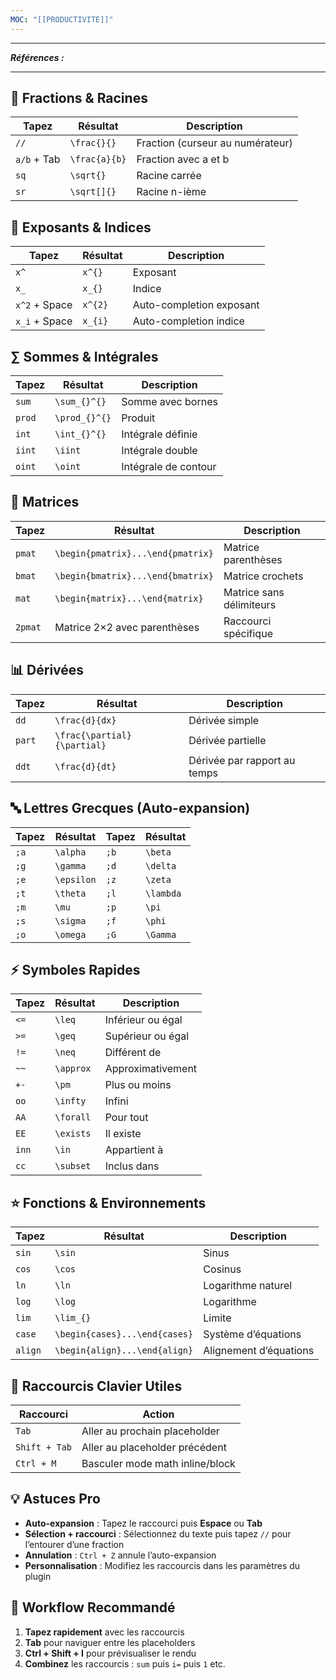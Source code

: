 ```yaml
---
MOC: "[[PRODUCTIVITE]]"
---
```


---
***Références :***

---





## 🔢 Fractions & Racines

|Tapez      |Résultat     |Description                     |
|-----------|-------------|--------------------------------|
|`//`       |`\frac{}{}`  |Fraction (curseur au numérateur)|
|`a/b` + Tab|`\frac{a}{b}`|Fraction avec a et b            |
|`sq`       |`\sqrt{}`    |Racine carrée                   |
|`sr`       |`\sqrt[]{}`  |Racine n-ième                   |

## 📐 Exposants & Indices

|Tapez        |Résultat|Description             |
|-------------|--------|------------------------|
|`x^`         |`x^{}`  |Exposant                |
|`x_`         |`x_{}`  |Indice                  |
|`x^2` + Space|`x^{2}` |Auto-completion exposant|
|`x_i` + Space|`x_{i}` |Auto-completion indice  |

## ∑ Sommes & Intégrales

| Tapez  | Résultat      | Description          |
| ------ | ------------- | -------------------- |
| `sum`  | `\sum_{}^{}`  | Somme avec bornes    |
| `prod` | `\prod_{}^{}` | Produit              |
| `int`  | `\int_{}^{}`  | Intégrale définie    |
| `iint` | `\iint`       | Intégrale double     |
| `oint` | `\oint`       | Intégrale de contour |

## 🧮 Matrices

| Tapez   | Résultat                          | Description              |
| ------- | --------------------------------- | ------------------------ |
| `pmat`  | `\begin{pmatrix}...\end{pmatrix}` | Matrice parenthèses      |
| `bmat`  | `\begin{bmatrix}...\end{bmatrix}` | Matrice crochets         |
| `mat`   | `\begin{matrix}...\end{matrix}`   | Matrice sans délimiteurs |
| `2pmat` | Matrice 2×2 avec parenthèses      | Raccourci spécifique     |

## 📊 Dérivées

|Tapez |Résultat                   |Description                 |
|------|---------------------------|----------------------------|
|`dd`  |`\frac{d}{dx}`             |Dérivée simple              |
|`part`|`\frac{\partial}{\partial}`|Dérivée partielle           |
|`ddt` |`\frac{d}{dt}`             |Dérivée par rapport au temps|

## 🔤 Lettres Grecques (Auto-expansion)

|Tapez|Résultat  |Tapez|Résultat |
|-----|----------|-----|---------|
|`;a` |`\alpha`  |`;b` |`\beta`  |
|`;g` |`\gamma`  |`;d` |`\delta` |
|`;e` |`\epsilon`|`;z` |`\zeta`  |
|`;t` |`\theta`  |`;l` |`\lambda`|
|`;m` |`\mu`     |`;p` |`\pi`    |
|`;s` |`\sigma`  |`;f` |`\phi`   |
|`;o` |`\omega`  |`;G` |`\Gamma` |

## ⚡ Symboles Rapides

|Tapez|Résultat |Description      |
|-----|---------|-----------------|
|`<=` |`\leq`   |Inférieur ou égal|
|`>=` |`\geq`   |Supérieur ou égal|
|`!=` |`\neq`   |Différent de     |
|`~~` |`\approx`|Approximativement|
|`+-` |`\pm`    |Plus ou moins    |
|`oo` |`\infty` |Infini           |
|`AA` |`\forall`|Pour tout        |
|`EE` |`\exists`|Il existe        |
|`inn`|`\in`    |Appartient à     |
|`cc` |`\subset`|Inclus dans      |

## ⭐ Fonctions & Environnements

|Tapez  |Résultat                     |Description           |
|-------|-----------------------------|----------------------|
|`sin`  |`\sin`                       |Sinus                 |
|`cos`  |`\cos`                       |Cosinus               |
|`ln`   |`\ln`                        |Logarithme naturel    |
|`log`  |`\log`                       |Logarithme            |
|`lim`  |`\lim_{}`                    |Limite                |
|`case` |`\begin{cases}...\end{cases}`|Système d’équations   |
|`align`|`\begin{align}...\end{align}`|Alignement d’équations|

## 🎯 Raccourcis Clavier Utiles

|Raccourci    |Action                         |
|-------------|-------------------------------|
|`Tab`        |Aller au prochain placeholder  |
|`Shift + Tab`|Aller au placeholder précédent |
|`Ctrl + M`   |Basculer mode math inline/block|

## 💡 Astuces Pro

- **Auto-expansion** : Tapez le raccourci puis **Espace** ou **Tab**
- **Sélection + raccourci** : Sélectionnez du texte puis tapez `//` pour l’entourer d’une fraction
- **Annulation** : `Ctrl + Z` annule l’auto-expansion
- **Personnalisation** : Modifiez les raccourcis dans les paramètres du plugin

## 🚀 Workflow Recommandé

1. **Tapez rapidement** avec les raccourcis
2. **Tab** pour naviguer entre les placeholders
3. **Ctrl + Shift + I** pour prévisualiser le rendu
4. **Combinez** les raccourcis : `sum` puis `i=` puis `1` etc.

